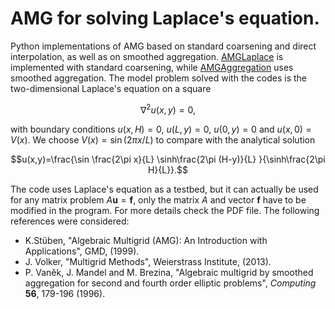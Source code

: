 # AMG for solving Laplace's equation.
Python implementations of AMG based on standard coarsening and direct interpolation, as well as on smoothed aggregation. [AMGLaplace](AMGLaplace.ipynb) is implemented with standard coarsening, while [AMGAggregation](AMGAggregation.ipynb) uses smoothed aggregation. The model problem solved with the codes is the two-dimensional Laplace's equation on a square 

$$\nabla^2 u(x,y) = 0,$$ 

with boundary conditions $u(x,H)=0$, $u(L,y)=0$, $u(0,y)=0$ and $u(x,0)=V(x)$. We choose $V(x)=\sin (2\pi x/L)$ to compare with the analytical solution 

$$u(x,y)=\frac{\sin \frac{2\pi x}{L} \sinh\frac{2\pi (H-y)}{L} }{\sinh\frac{2\pi H}{L}}.$$

The code uses Laplace's equation as a testbed, but it can actually be used for any matrix problem $A \textbf{u}=\textbf{f}$, only the matrix $A$ and vector $\textbf{f}$ have to be modified in the program. For more details check the PDF file. The following references were considered:

* K.Stüben, "Algebraic Multigrid (AMG): An Introduction with Applications", GMD, (1999).
* J. Volker, "Multigrid Methods", Weierstrass Institute, (2013).
* P. Vaněk, J. Mandel and M. Brezina, "Algebraic multigrid by smoothed aggregation for second and fourth order elliptic problems", *Computing* **56**, 179-196 (1996).



